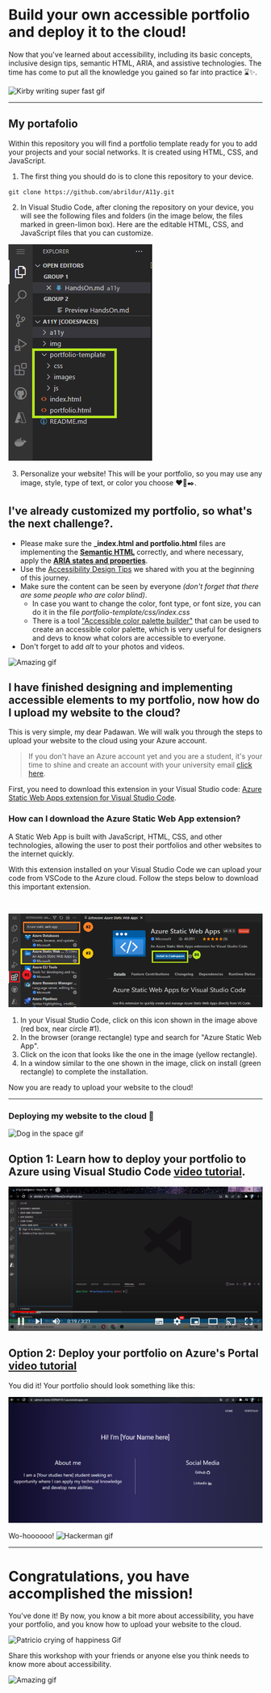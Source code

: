 # Build your own accessible portfolio and deploy it to the cloud!

Now that you've learned about accessibility, including its basic concepts, inclusive design tips, semantic HTML, ARIA, and assistive technologies. The time has come to put all the knowledge you gained so far into practice ⌛✨.

![Kirby writing super fast gif](https://media.giphy.com/media/uQkKavfX6TER2/giphy.gif)

---

## My portafolio
Within this repository you will find a portfolio template ready for you to add your projects and your social networks. It is created using HTML, CSS, and JavaScript.

1.  The first thing you should do is to clone this repository to your device.
  ```
  git clone https://github.com/abrildur/A11y.git
```
2.  In Visual Studio Code, after cloning the repository on your device, you will see the following files and folders (in the image below, the files marked in green-limon box). Here are the editable HTML, CSS, and JavaScript files that you can customize.

![Portfolio file's location](../img/portfoliolocation.png)

3. Personalize your website! This will be your portfolio, so you may use any image, style, type of text, or color you choose ❤️🎨✒️️. 

## I've already customized my portfolio, **so what's the next challenge?**.

- Please make sure the **_index.html and portfolio.html** files are implementing the **[Semantic HTML](./SemanticHTML.md)** correctly, and where necessary, apply the **[ARIA states and properties](./Aria.md)**.
- Use the [Accessibility Design Tips](./Guide.md) we shared with you at the beginning of this journey.
-  Make sure the content can be seen by everyone _(don't forget that there are some people who are color blind)_.
    -  In case you want to change the color, font type, or font size, you can do it in the file _portfolio-template/css/index.css_
    -   There is a tool ["Accessible color palette builder"](https://toolness.github.io/accessible-color-matrix/) that can be used to create an accessible color palette, which is very useful for designers and devs to know what colors are accessible to everyone.
  -  Don't forget to add _alt_ to your photos and videos.

![Amazing gif](https://media.giphy.com/media/o0vwzuFwCGAFO/giphy.gif)


## I have finished designing and implementing accessible elements to my portfolio, now how do I upload my website to the cloud?

This is very simple, my dear Padawan. We will walk you through the steps to upload your website to the cloud using your Azure account. 

> If you don't have an Azure account yet and you are a student, it's your time to shine and create an account with your university email [click here](https://azure.microsoft.com/es-mx/free/students/).

First, you need to download this extension in your Visual Studio code: [Azure Static Web Apps extension for Visual Studio Code](https://marketplace.visualstudio.com/items?itemName=ms-azuretools.vscode-azurestaticwebapps).

 ### How can I download the Azure Static Web App extension?
A Static Web App is built with JavaScript, HTML, CSS, and other technologies, allowing the user to post their portfolios and other websites to the internet quickly. 

With this extension installed on your Visual Studio Code we can upload your code from VSCode to the Azure cloud. Follow the steps below to download this important extension.

<br/>

![How to download the Azure Static Web App Step-by-Step Image's](../img/extension2.png)
 1. In your Visual Studio Code, click on this icon shown in the image above (red box, near circle #1).
 2. In the browser (orange rectangle) type and search for "Azure Static Web App".
 3. Click on the icon that looks like the one in the image (yellow rectangle).
 4. In a window similar to the one shown in the image, click on install (green rectangle) to complete the installation.

Now you are ready to upload your website to the cloud!

---

### Deploying my website to the cloud 🚀
 ![Dog in the space gif](https://media.giphy.com/media/11syU6ZZ6PsGRO/giphy.gif)

## Option 1: Learn how to deploy your portfolio to Azure using Visual Studio Code [video tutorial](https://youtu.be/43JNn3NEnjg).

[![How to deploy your portfolio to Azure on VS Code](../img/videeeo.png)](https://youtu.be/43JNn3NEnjg "How to deploy your portfolio to Azure on VS Code")
<br>
<!--- https://youtu.be/YGHwX0zPSWY---> 

## Option 2: Deploy your portfolio on Azure's Portal [video tutorial]()

You did it! Your portfolio should look something like this:

![Portfolio uploaded into the Azure cloud image's](../img/option1/portfolio.PNG)
<br>

Wo-hoooooo!
![Hackerman gif](https://media.giphy.com/media/3knKct3fGqxhK/giphy.gif)

---

 # Congratulations, you have accomplished the mission! 
You've done it! By now, you know a bit more about accessibility, you have your portfolio, and you know how to upload your website to the cloud.

 ![Patricio crying of happiness Gif](https://media.giphy.com/media/1GTZA4flUzQI0/giphy.gif)

 Share this workshop with your friends or anyone else you think needs to know more about accessibility.

![Amazing gif](https://media.giphy.com/media/eoxomXXVL2S0E/giphy.gif)
